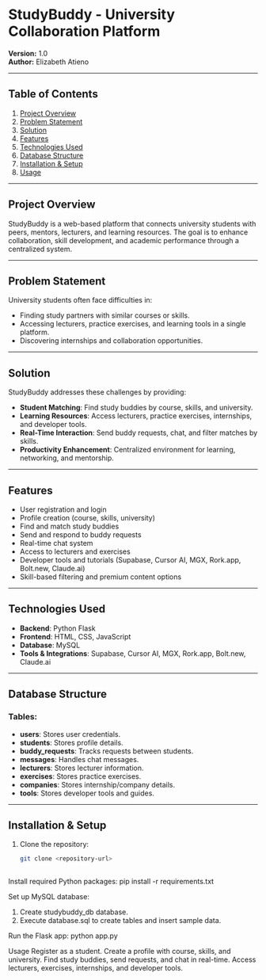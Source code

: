 # StudyBuddy - University Collaboration Platform

**Version:** 1.0  
**Author:** Elizabeth Atieno  

---

## Table of Contents
1. [Project Overview](#project-overview)  
2. [Problem Statement](#problem-statement)  
3. [Solution](#solution)  
4. [Features](#features)  
5. [Technologies Used](#technologies-used)  
6. [Database Structure](#database-structure)  
7. [Installation & Setup](#installation--setup)  
8. [Usage](#usage)   

---

## Project Overview
StudyBuddy is a web-based platform that connects university students with peers, mentors, lecturers, and learning resources. The goal is to enhance collaboration, skill development, and academic performance through a centralized system.  

---

## Problem Statement
University students often face difficulties in:  
- Finding study partners with similar courses or skills.  
- Accessing lecturers, practice exercises, and learning tools in a single platform.  
- Discovering internships and collaboration opportunities.  

---

## Solution
StudyBuddy addresses these challenges by providing:  
- **Student Matching**: Find study buddies by course, skills, and university.  
- **Learning Resources**: Access lecturers, practice exercises, internships, and developer tools.  
- **Real-Time Interaction**: Send buddy requests, chat, and filter matches by skills.  
- **Productivity Enhancement**: Centralized environment for learning, networking, and mentorship.  

---

## Features
- User registration and login  
- Profile creation (course, skills, university)  
- Find and match study buddies  
- Send and respond to buddy requests  
- Real-time chat system  
- Access to lecturers and exercises  
- Developer tools and tutorials (Supabase, Cursor AI, MGX, Rork.app, Bolt.new, Claude.ai)  
- Skill-based filtering and premium content options  

---

## Technologies Used
- **Backend**: Python Flask  
- **Frontend**: HTML, CSS, JavaScript  
- **Database**: MySQL  
- **Tools & Integrations**: Supabase, Cursor AI, MGX, Rork.app, Bolt.new, Claude.ai  

---

## Database Structure
### Tables:
- **users**: Stores user credentials.  
- **students**: Stores profile details.  
- **buddy_requests**: Tracks requests between students.  
- **messages**: Handles chat messages.  
- **lecturers**: Stores lecturer information.  
- **exercises**: Stores practice exercises.  
- **companies**: Stores internship/company details.  
- **tools**: Stores developer tools and guides.  

---

## Installation & Setup
1. Clone the repository:  
   ```bash
   git clone <repository-url>
 
Install required Python packages:
pip install -r requirements.txt

Set up MySQL database:
1. Create studybuddy_db database.
2. Execute database.sql to create tables and insert sample data.

Run the Flask app:
python app.py

Usage
Register as a student.
Create a profile with course, skills, and university.
Find study buddies, send requests, and chat in real-time.
Access lecturers, exercises, internships, and developer tools.



